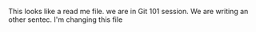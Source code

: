 This looks like a read me file.
we are in Git 101 session.
We are writing an other sentec.
I'm changing this file
